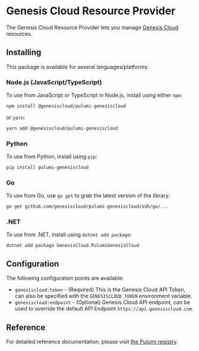 # Genesis Cloud Resource Provider

The Genesis Cloud Resource Provider lets you manage [Genesis Cloud](http://genesiscloud.com) resources.

## Installing

This package is available for several languages/platforms:

### Node.js (JavaScript/TypeScript)

To use from JavaScript or TypeScript in Node.js, install using either `npm`:

```bash
npm install @genesiscloud/pulumi-genesiscloud
```

or `yarn`:

```bash
yarn add @genesiscloud/pulumi-genesiscloud
```

### Python

To use from Python, install using `pip`:

```bash
pip install pulumi-genesiscloud
```

### Go

To use from Go, use `go get` to grab the latest version of the library:

```bash
go get github.com/genesiscloud/pulumi-genesiscloud/sdk/go/...
```

### .NET

To use from .NET, install using `dotnet add package`:

```
dotnet add package GenesisCloud.PulumiGenesisCloud
```

## Configuration

The following configuration points are available:

- `genesiscloud:token` - (Required) This is the Genesis Cloud API Token, can also be specified with the `GENESISCLOUD_TOKEN` environment variable.
- `genesiscloud:endpoint` - (Optional) Genesis Cloud API endpoint, can be used to override the default API Endpoint `https://api.genesiscloud.com`.

## Reference

For detailed reference documentation, please visit [the Pulumi registry](https://www.pulumi.com/registry/packages/genesiscloud/api-docs/).

